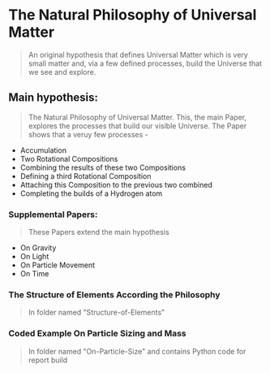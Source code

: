 # The Natural Philosophy of Universal Matter
> An original hypothesis that defines Universal Matter which is very small matter and, via a few defined processes, build the Universe that we see and explore. 

## Main hypothesis:
> The Natural Philosophy of Universal Matter. This, the main Paper, explores the processes that build our visible Universe. The Paper shows that a veruy few processes -
* Accumulation
* Two Rotational Compositions
* Combining the results of these two Compositions
* Defining a third Rotational Composition
* Attaching this Composition to the previous two combined
* Completing the builds of a Hydrogen atom

### Supplemental Papers:
> These Papers extend the main hypothesis
* On Gravity
* On Light
* On Particle Movement
* On Time

### The Structure of Elements According the Philosophy
> In folder named "Structure-of-Elements"
  
### Coded Example On Particle Sizing and Mass
> In folder named "On-Particle-Size" and contains Python code for report build
